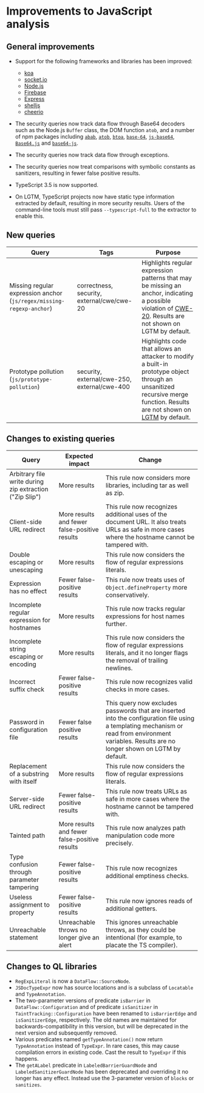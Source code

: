 # Improvements to JavaScript analysis

## General improvements

- Support for the following frameworks and libraries has been improved:

  - [koa](https://github.com/koajs/koa)
  - [socket.io](https://socket.io)
  - [Node.js](https://nodejs.org)
  - [Firebase](https://firebase.google.com/)
  - [Express](https://expressjs.com/)
  - [shelljs](https://www.npmjs.com/package/shelljs)
  - [cheerio](https://www.npmjs.com/package/cheerio)

- The security queries now track data flow through Base64 decoders such as the Node.js `Buffer` class, the DOM function `atob`, and a number of npm packages including [`abab`](https://www.npmjs.com/package/abab), [`atob`](https://www.npmjs.com/package/atob), [`btoa`](https://www.npmjs.com/package/btoa), [`base-64`](https://www.npmjs.com/package/base-64), [`js-base64`](https://www.npmjs.com/package/js-base64), [`Base64.js`](https://www.npmjs.com/package/Base64) and [`base64-js`](https://www.npmjs.com/package/base64-js).

- The security queries now track data flow through exceptions.

- The security queries now treat comparisons with symbolic constants as sanitizers, resulting in fewer false positive results.

- TypeScript 3.5 is now supported.

- On LGTM, TypeScript projects now have static type information extracted by default, resulting in more security results.
  Users of the command-line tools must still pass `--typescript-full` to the extractor to enable this.

## New queries

| **Query**                                                            | **Tags**                                     | **Purpose**                                                                                                                                                                                                       |
| -------------------------------------------------------------------- | -------------------------------------------- | ----------------------------------------------------------------------------------------------------------------------------------------------------------------------------------------------------------------- |
| Missing regular expression anchor (`js/regex/missing-regexp-anchor`) | correctness, security, external/cwe/cwe-20   | Highlights regular expression patterns that may be missing an anchor, indicating a possible violation of [CWE-20](https://cwe.mitre.org/data/definitions/20.html). Results are not shown on LGTM by default.      |
| Prototype pollution (`js/prototype-pollution`)                       | security, external/cwe-250, external/cwe-400 | Highlights code that allows an attacker to modify a built-in prototype object through an unsanitized recursive merge function. Results are not shown on [LGTM](https://lgtm.com/rules/1508857356317/) by default. |

## Changes to existing queries

| **Query**                                               | **Expected impact**                           | **Change**                                                                                                                                                                                       |
| ------------------------------------------------------- | --------------------------------------------- | ------------------------------------------------------------------------------------------------------------------------------------------------------------------------------------------------ |
| Arbitrary file write during zip extraction ("Zip Slip") | More results                                  | This rule now considers more libraries, including tar as well as zip.                                                                                                                            |
| Client-side URL redirect                                | More results and fewer false-positive results | This rule now recognizes additional uses of the document URL. It also treats URLs as safe in more cases where the hostname cannot be tampered with.                                              |
| Double escaping or unescaping                           | More results                                  | This rule now considers the flow of regular expressions literals.                                                                                                                                |
| Expression has no effect                                | Fewer false-positive results                  | This rule now treats uses of `Object.defineProperty` more conservatively.                                                                                                                        |
| Incomplete regular expression for hostnames             | More results                                  | This rule now tracks regular expressions for host names further.                                                                                                                                 |
| Incomplete string escaping or encoding                  | More results                                  | This rule now considers the flow of regular expressions literals, and it no longer flags the removal of trailing newlines.                                                                       |
| Incorrect suffix check                                  | Fewer false-positive results                  | This rule now recognizes valid checks in more cases.                                                                                                                                             |
| Password in configuration file                          | Fewer false positive results                  | This query now excludes passwords that are inserted into the configuration file using a templating mechanism or read from environment variables. Results are no longer shown on LGTM by default. |
| Replacement of a substring with itself                  | More results                                  | This rule now considers the flow of regular expressions literals.                                                                                                                                |
| Server-side URL redirect                                | Fewer false-positive results                  | This rule now treats URLs as safe in more cases where the hostname cannot be tampered with.                                                                                                      |
| Tainted path                                            | More results and fewer false-positive results | This rule now analyzes path manipulation code more precisely.                                                                                                                                    |
| Type confusion through parameter tampering              | Fewer false-positive results                  | This rule now recognizes additional emptiness checks.                                                                                                                                            |
| Useless assignment to property                          | Fewer false-positive results                  | This rule now ignores reads of additional getters.                                                                                                                                               |
| Unreachable statement                                   | Unreachable throws no longer give an alert    | This ignores unreachable throws, as they could be intentional (for example, to placate the TS compiler).                                                                                         |

## Changes to QL libraries

- `RegExpLiteral` is now a `DataFlow::SourceNode`.
- `JSDocTypeExpr` now has source locations and is a subclass of `Locatable` and `TypeAnnotation`.
- The two-parameter versions of predicate `isBarrier` in `DataFlow::Configuration` and of predicate `isSanitizer` in `TaintTracking::Configuration` have been renamed to `isBarrierEdge` and `isSanitizerEdge`, respectively. The old names are maintained for backwards-compatibility in this version, but will be deprecated in the next version and subsequently removed.
- Various predicates named `getTypeAnnotation()` now return `TypeAnnotation` instead of `TypeExpr`.
  In rare cases, this may cause compilation errors in existing code. Cast the result to `TypeExpr` if this happens.
- The `getALabel` predicate in `LabeledBarrierGuardNode` and `LabeledSanitizerGuardNode`
  has been deprecated and overriding it no longer has any effect.
  Instead use the 3-parameter version of `blocks` or `sanitizes`.
